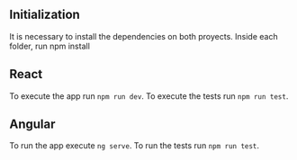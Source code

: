 ## Initialization
It is necessary to install the dependencies on both proyects. Inside each folder, run npm install

## React
To execute the app run `npm run dev`.
To execute the tests run `npm run test`.

## Angular
To run the app execute `ng serve`.
To run the tests run `npm run test`.
